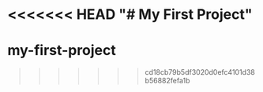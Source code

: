 <<<<<<< HEAD
"# My First Project" 
=======
# my-first-project
>>>>>>> cd18cb79b5df3020d0efc4101d38b56882fefa1b
